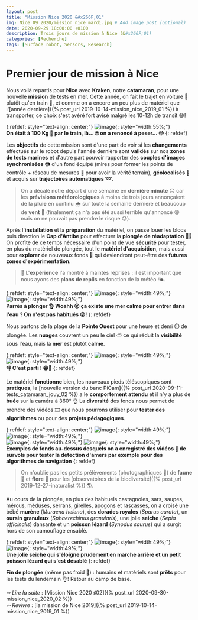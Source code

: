 ```yaml
---
layout: post
title: "Mission Nice 2020 &#x266F;01"
img: Nice_09_2020/mission_nice_mardi.jpg # Add image post (optional)
date: 2020-09-29 18:00:00 +0100
description: Trois jours de mission à Nice (&#x266F;01)
categories: [Recherche]
tags: [Surface robot, Sensors, Research]
--- 
```



# Premier jour de mission à Nice

Nous voilà repartis pour **Nice** avec **Kraken**, notre **catamaran**, pour une nouvelle **mission** de tests en mer. Cette année, on fait le trajet en voiture 🚙 plutôt qu'en train 🚅, et comme on a encore un peu plus de matériel que l'[année dernière]({% post_url 2019-10-14-mission_nice_2019_01 %}) à transporter, ce choix s'est avéré fort avisé malgré les 10-12h de transit 😅! 


{:refdef: style="text-align: center;"}
![image]({{site.baseurl}}/assets/img/Nice_09_2020/mission_nice_depart.jpg){: style="width:55%;"}<br/>
**On était à 100 Kg 💪 par le train, là... 🙄 on a renoncé à peser... 😜**
{: refdef}


Les **objectifs** de cette mission sont d'une part de voir si les **changements** effectués sur le robot depuis l'année dernière sont **validés** sur nos **zones de tests marines** et d'autre part pouvoir rapporter des **couples d'images synchronisées** 📷 d'un fond équipé (mires pour former les points de contrôle + réseau de mesures 📐 pour avoir la vérité terrain), **géolocalisés** 📍 et acquis sur **trajectoires automatiques** ➿. 


> On a décalé notre départ d'une semaine en **dernière minute** 😖 car les **prévisions météorologiques** à moins de trois jours annonçaient de la **pluie** en continu 🌧️ sur toute la semaine dernière et beaucoup de **vent** 💨 (finalement ça n'a pas été aussi terrible qu'annoncé 😩 mais on ne pouvait pas prendre le risque 😓). 


Après l'**installation** et la **préparation** du matériel, on passe louer les blocs puis direction le **Cap d'Antibe** pour effectuer la **plongée de réadaptation**‍ 👨‍🚀 On profite de ce temps nécessaire d'un point de vue **sécurité** pour tester, en plus du matériel de plongée, tout le **matériel d'acquisition**, mais aussi pour **explorer** de nouveaux fonds 🤠 qui deviendront peut-être des **futures zones d'expérimentation**. 

> 🧐 L'**expérience** l'a montré à maintes reprises : il est important que nous ayons des **plans de replis** en fonction de la météo 🌤️. 


{:refdef: style="text-align: center;"}
![image]({{site.baseurl}}/assets/img/Nice_09_2020/mission_nice_mardi_plongee_01.jpg){: style="width:49%;"} ![image]({{site.baseurl}}/assets/img/Nice_09_2020/mission_nice_mardi_plongee_02.jpg){: style="width:49%;"}<br/>
**Parrés à plonger 👌 Woahh 😮 ça existe une mer calme pour entrer dans l'eau ? On n'est pas habitués 😛!**
{: refdef}

Nous partons de la plage de la **Pointe Ouest** pour une heure et demi ⏱️ de plongée. Les **nuages** couvrent un peu le ciel ⛅ ce qui réduit la **visibilité** sous l'eau, mais la **mer** est plutôt **calme**. 


{:refdef: style="text-align: center;"}
![image]({{site.baseurl}}/assets/img/Nice_09_2020/mission_nice_mardi_plongee_03.png){: style="width:49%;"} ![image]({{site.baseurl}}/assets/img/Nice_09_2020/mission_nice_mardi_plongee_04.png){: style="width:49%;"}<br/>
**👎 C'est parti  ! 😁🤙**
{: refdef}




Le matériel **fonctionne** bien, les nouveaux pieds téléscopiques sont **pratiques**, la [nouvelle version du banc PiCam]({% post_url 2020-09-11-tests_catamaran_jouy_02 %}) a le **comportement attendu** et il n'y a plus de **buée** sur la caméra à 360° 👌 La **diversité** des fonds nous permet de prendre des vidéos 🎞️ que nous pourrons utiliser pour **tester des algorithmes** ou pour des **projets pédagogiques**.

{:refdef: style="text-align: center;"}
![image]({{site.baseurl}}/assets/img/Nice_09_2020/mission_nice_mardi_fonds_01.png){: style="width:49%;"} ![image]({{site.baseurl}}/assets/img/Nice_09_2020/mission_nice_mardi_fonds_02.png){: style="width:49%;"}<br/>
![image]({{site.baseurl}}/assets/img/Nice_09_2020/mission_nice_mardi_fonds_03.png){: style="width:49%;"} ![image]({{site.baseurl}}/assets/img/Nice_09_2020/mission_nice_mardi_fonds_04.png){: style="width:49%;"}<br/>
**Exemples de fonds au-dessus desquels on a enregistré des vidéos 🎥 de survols pour tester la détection d'amers par exemple pour des algorithmes de navigation**
{: refdef}



> On n'oublie pas les petits prélèvements (photographiques 📸) de **faune** 🐠 et **flore** 🌱 pour les [observatoires de la biodiversité]({% post_url 2019-12-27-inaturalist %}) 🌎.

Au cours de la plongée, en plus des habituels castagnoles, sars, saupes, mérous, méduses, serrans, girelles, apogons et rascasses, on a croisé une bébé **murène** (*Muraena helena*), des **dorades royales** (*Sparus aurata*), un **oursin granuleux** (*Sphaerechinus granularis*), une jolie **seiche** (*Sepia officinalis*) dansante et un **poisson lézard** (*Synodus saurus*) qui a surgit hors de son camouflage ensablé. 


{:refdef: style="text-align: center;"}
![image]({{site.baseurl}}/assets/img/Nice_09_2020/mission_nice_mardi_faune_01.png){: style="width:49%;"} ![image]({{site.baseurl}}/assets/img/Nice_09_2020/mission_nice_mardi_faune_02.png){: style="width:49%;"}<br/>
**Une jolie seiche qui s'éloigne prudement en marche arrière et un petit poisson lézard qui s'est désablé**
{: refdef}



**Fin de plongée** (même pas froid 😬) : humains et matériels sont **prêts** pour les tests du lendemain 👌! Retour au camp de base. 

*&#x21E8; Lire la suite* : [Mission Nice 2020 &#x266F;02]({% post_url 2020-09-30-mission_nice_2020_02 %})<br/>
*&#x21E6; Revivre* : [la mission de Nice 2019]({% post_url 2019-10-14-mission_nice_2019_01 %})<br/>








